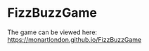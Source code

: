 <!-- ![background image](background.png)  -->

# FizzBuzzGame

The game can be viewed here:
https://monartlondon.github.io/FizzBuzzGame

